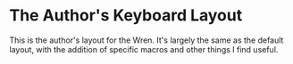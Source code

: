 # The Author's Keyboard Layout

This is the author's layout for the Wren. It's largely the same as the default layout, with the addition of specific macros and other things I find useful.
